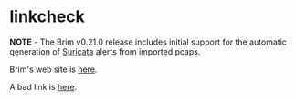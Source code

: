 # linkcheck

**NOTE** - The Brim v0.21.0 release includes initial support for the
automatic generation of [Suricata](https://suricata.io) alerts from imported pcaps.

Brim's web site is [here](https://www.brimdata.io).

A bad link is [here](https://jksdhdfjksdhfjk.com/).
